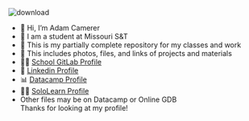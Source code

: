 ![download](https://user-images.githubusercontent.com/91383782/211970799-63c3a5bb-5070-4d71-ba93-727d3deef544.jpg)


- 👋 Hi, I’m Adam Camerer
- 🏫 I am a student at Missouri S&T
- 🥛 This is my partially complete repository for my classes and work
- 📁 This includes photos, files, and links of projects and materials
- 👨‍💻 [School GitLab Profile](https://git-classes.mst.edu/ajc3xc)
- 🤝 [Linkedin Profile](https://www.linkedin.com/in/adam-camerer-0ab453251/)
- 📊 [Datacamp Profile](https://www.datacamp.com/profile/dradamawsome)
- 🚶‍♂️ [SoloLearn Profile](https://www.sololearn.com/profile/12127403)
- Other files may be on Datacamp or Online GDB<br/>
Thanks for looking at my profile!

<!---
ajc3xc/ajc3xc is a ✨ special ✨ repository because its `README.md` (this file) appears on your GitHub profile.
You can click the Preview link to take a look at your changes.
--->
